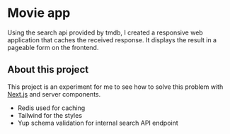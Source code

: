 # Movie app

Using the search api provided by tmdb, I created a responsive web application that caches the received response. It displays the result in a pageable form on the frontend.

## About this project

This project is an experiment for me to see how to solve this problem with  [Next.js](https://nextjs.org/) and server components.

- Redis used for caching
- Tailwind for the styles
- Yup schema validation for internal search API endpoint
